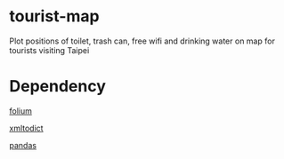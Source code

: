 # tourist-map
Plot positions of toilet, trash can, free wifi and drinking water on map for tourists visiting Taipei

# Dependency
[folium](https://github.com/python-visualization/folium)

[xmltodict](https://github.com/martinblech/xmltodict)

[pandas](https://github.com/pydata/pandas)
